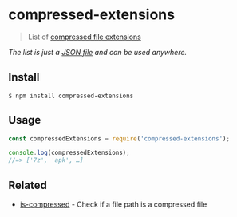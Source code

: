 # compressed-extensions

> List of [compressed file extensions](https://en.wikipedia.org/wiki/List_of_archive_formats#Compression_only)

*The list is just a [JSON file](compressed-extensions.json) and can be used anywhere.*

## Install

```
$ npm install compressed-extensions
```

## Usage

```js
const compressedExtensions = require('compressed-extensions');

console.log(compressedExtensions);
//=> ['7z', 'apk', …]
```

## Related

- [is-compressed](https://github.com/sindresorhus/is-compressed) - Check if a file path is a compressed file
